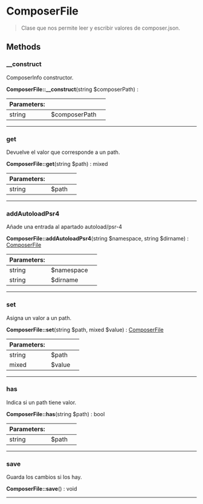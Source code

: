 
                                                                                                                                            
    
# ComposerFile


> Clase que nos permite leer y escribir valores de composer.json.
>
> 








## Methods

### __construct
ComposerInfo constructor.


**ComposerFile::__construct**(string $composerPath) : 


|Parameters: | | |
| --- | --- | --- |
|string |$composerPath |  |

---


### get
Devuelve el valor que corresponde a un path.


**ComposerFile::get**(string $path) : mixed


|Parameters: | | |
| --- | --- | --- |
|string |$path |  |

---


### addAutoloadPsr4
Añade una entrada al apartado autoload/psr-4


**ComposerFile::addAutoloadPsr4**(string $namespace, string $dirname) : [ComposerFile](../../../ComposerFile.md)


|Parameters: | | |
| --- | --- | --- |
|string |$namespace |  |
|string |$dirname |  |

---


### set
Asigna un valor a un path.


**ComposerFile::set**(string $path, mixed $value) : [ComposerFile](../../../ComposerFile.md)


|Parameters: | | |
| --- | --- | --- |
|string |$path |  |
|mixed |$value |  |

---


### has
Indica si un path tiene valor.


**ComposerFile::has**(string $path) : bool


|Parameters: | | |
| --- | --- | --- |
|string |$path |  |

---


### save
Guarda los cambios si los hay.


**ComposerFile::save**() : void



---


                                                                                                                                                                                                                                                                                                                                                                                                            
    
                                                                                                                                                                                                                                                                             
                